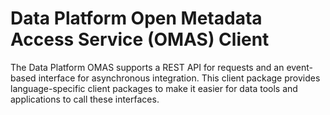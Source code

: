 <!-- SPDX-License-Identifier: CC-BY-4.0 -->
<!-- Copyright Contributors to the ODPi Egeria project. -->

# Data Platform Open Metadata Access Service (OMAS) Client

The Data Platform OMAS supports a REST API for requests and an event-based
interface for asynchronous integration.  This client
package provides language-specific client packages to make it easier
for data tools and applications to call these interfaces.